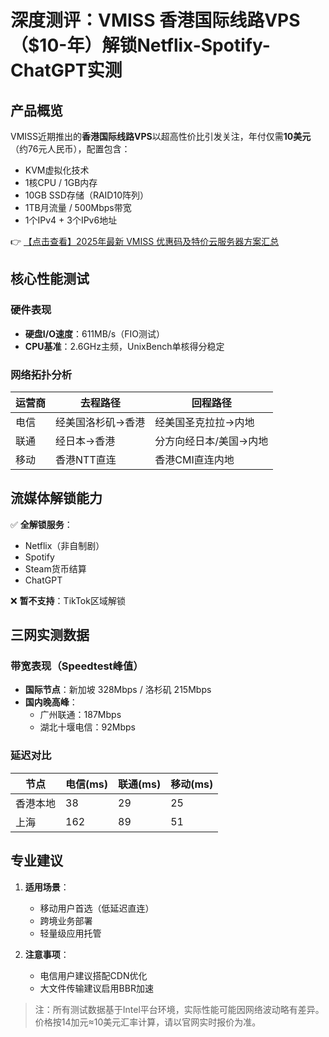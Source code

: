 # 深度测评：VMISS 香港国际线路VPS（$10-年）解锁Netflix-Spotify-ChatGPT实测

## 产品概览
VMISS近期推出的**香港国际线路VPS**以超高性价比引发关注，年付仅需**10美元**（约76元人民币），配置包含：
- KVM虚拟化技术
- 1核CPU / 1GB内存
- 10GB SSD存储（RAID10阵列）
- 1TB月流量 / 500Mbps带宽
- 1个IPv4 + 3个IPv6地址

👉 [【点击查看】2025年最新 VMISS 优惠码及特价云服务器方案汇总](https://bit.ly/Vmiss)

## 核心性能测试
### 硬件表现
- **硬盘I/O速度**：611MB/s（FIO测试）
- **CPU基准**：2.6GHz主频，UnixBench单核得分稳定

### 网络拓扑分析
| 运营商 | 去程路径 | 回程路径 |
|--------|----------|----------|
| 电信   | 经美国洛杉矶→香港 | 经美国圣克拉拉→内地 |
| 联通   | 经日本→香港 | 分方向经日本/美国→内地 |
| 移动   | 香港NTT直连 | 香港CMI直连内地 |

## 流媒体解锁能力
✅ **全解锁服务**：
- Netflix（非自制剧）
- Spotify
- Steam货币结算
- ChatGPT

❌ **暂不支持**：TikTok区域解锁

## 三网实测数据
### 带宽表现（Speedtest峰值）
- **国际节点**：新加坡 328Mbps / 洛杉矶 215Mbps
- **国内晚高峰**：
  - 广州联通：187Mbps
  - 湖北十堰电信：92Mbps

### 延迟对比
| 节点       | 电信(ms) | 联通(ms) | 移动(ms) |
|------------|----------|----------|----------|
| 香港本地   | 38       | 29       | 25       |
| 上海       | 162      | 89       | 51       |

## 专业建议
1. **适用场景**：
   - 移动用户首选（低延迟直连）
   - 跨境业务部署
   - 轻量级应用托管

2. **注意事项**：
   - 电信用户建议搭配CDN优化
   - 大文件传输建议启用BBR加速

> 注：所有测试数据基于Intel平台环境，实际性能可能因网络波动略有差异。价格按14加元≈10美元汇率计算，请以官网实时报价为准。